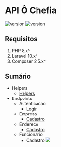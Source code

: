 # API Ô Chefia

![version](https://img.shields.io/badge/DocVersion-0.0.1-informational)
![version](https://img.shields.io/badge/AppVersion-In_Build-informational)

## Requisitos

1. PHP 8.x^
2. Laravel 10.x^
3. Composer 2.5.x^

## Sumário

- Helpers
  - [Helpers](/documentation/helpers/HelperDoc.md)
- Endpoints
  - Autenticacao
    - [Login](/documentation/autenticacao/LoginDoc.md)
  - Empresa
    - [Cadastro](/documentation/empresa/CadastroEmpresaDoc.md)
  - Endereco
    - [Cadastro](/documentation/endereco/CadastroEnderecoDoc.md)
  - Funcionario
    - Cadastro ![](https://img.shields.io/badge/In_Build-informational)
